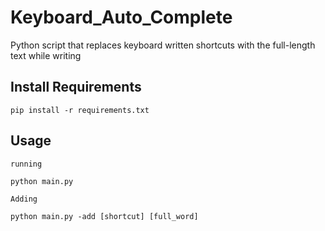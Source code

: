 # Keyboard_Auto_Complete
Python script that replaces keyboard written shortcuts with the full-length text while writing

## Install Requirements
```
pip install -r requirements.txt
```

## Usage 

```
running 

python main.py
```

```
Adding 

python main.py -add [shortcut] [full_word]
```
